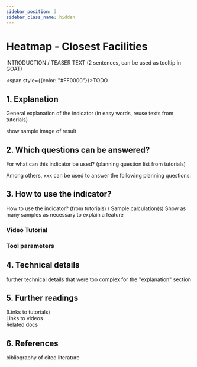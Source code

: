 ```yaml
---
sidebar_position: 3
sidebar_class_name: hidden
---
```


# Heatmap - Closest Facilities

INTRODUCTION / TEASER TEXT (2 sentences, can be used as tooltip in GOAT)

<span style={{color: "#FF0000"}}>TODO</span>

## 1. Explanation

General explanation of the indicator (in easy words, reuse texts from tutorials)

show sample image of result

## 2. Which questions can be answered? 

For what can this indicator be used? (planning question list from tutorials)

Among others, xxx can be used to answer the following planning questions:

## 3. How to use the indicator?

How to use the indicator? (from tutorials) / Sample calculation(s)
Show as many samples as necessary to explain a feature

### Video Tutorial

### Tool parameters

## 4. Technical details

further technical details that were too complex for the "explanation" section

## 5. Further readings

(Links to tutorials)  
Links to videos  
Related docs  

## 6. References

bibliography of cited literature